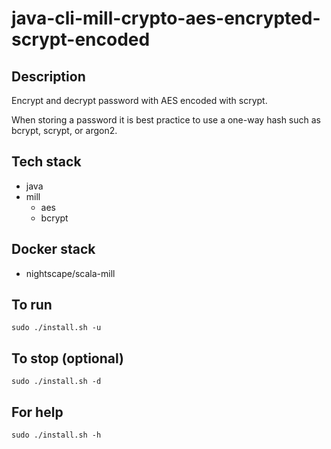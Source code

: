 # java-cli-mill-crypto-aes-encrypted-scrypt-encoded

## Description
Encrypt and decrypt password with AES
encoded with scrypt.

When storing a password it is best practice
to use a one-way hash such as bcrypt, scrypt,
or argon2.

## Tech stack
- java
- mill
  - aes
  - bcrypt

## Docker stack
- nightscape/scala-mill

## To run
`sudo ./install.sh -u`

## To stop (optional)
`sudo ./install.sh -d`

## For help
`sudo ./install.sh -h`
